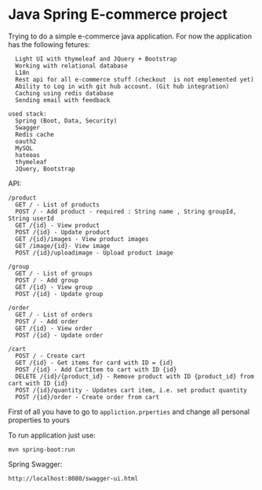 # Java Spring E-commerce project

Trying to do a simple e-commerce java application. For now the application has the following fetures:
```
  Light UI with thymeleaf and JQuery + Bootstrap
  Working with relational database
  L18n
  Rest api for all e-commerce stuff (checkout  is not emplemented yet)
  Ability to Log in with git hub account. (Git hub integration)
  Caching using redis database
  Sending email with feedback  
```

```
used stack:
  Spring (Boot, Data, Security)
  Swagger
  Redis cache
  oauth2
  MySQL
  hateoas
  thymeleaf
  JQuery, Bootstrap
  ```

API:
```
/product
  GET / - List of products
  POST / - Add product - required : String name , String groupId, String userId
  GET /{id} - View product
  POST /{id} - Update product
  GET /{id}/images - View product images
  GET /image/{id}- View image
  POST /{id}/uploadimage - Upload product image

/group
  GET / - List of groups
  POST / - Add group
  GET /{id} - View group
  POST /{id} - Update group

/order
  GET / - List of orders
  POST / - Add order
  GET /{id} - View order
  POST /{id} - Update order

/cart
  POST / - Create cart
  GET /{id} - Get items for card with ID = {id}
  POST /{id} - Add CartItem to cart with ID {id}
  DELETE /{id}/{product_id} - Remove product with ID {product_id} from cart with ID {id}
  POST /{id}/quantity - Updates cart item, i.e. set product quantity
  POST /{id}/order - Create order from cart
  ```
  
  First of all you have to go to ``` appliction.prperties ``` and change all personal properties to yours
  
  To run application just use: 
  ```
  mvn spring-boot:run
  ```
  
   Spring Swagger: 
   ```
   http://localhost:8080/swagger-ui.html
   ```

